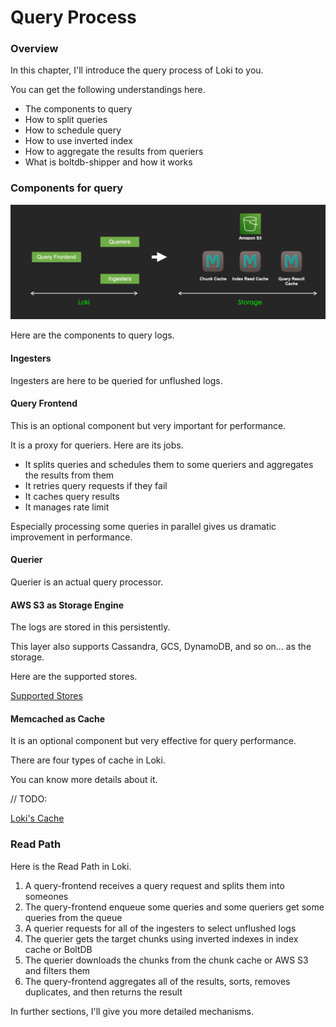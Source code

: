 # Query Process

### Overview

In this chapter, I'll introduce the query process of Loki to you.

You can get the following understandings here.

* The components to query
* How to split queries
* How to schedule query
* How to use inverted index
* How to aggregate the results from queriers
* What is boltdb-shipper and how it works

### Components for query

![](<../.gitbook/assets/スクリーンショット 2021-12-23 19.49.54.png>)

Here are the components to query logs.

#### Ingesters

Ingesters are here to be queried for unflushed logs.

#### Query Frontend

This is an optional component but very important for performance.

It is a proxy for queriers. Here are its jobs.

* It splits queries and schedules them to some queriers and aggregates the results from them
* It retries query requests if they fail
* It caches query results
* It manages rate limit

Especially processing some queries in parallel gives us dramatic improvement in performance.

#### Querier

Querier is an actual query processor.

#### AWS S3 as Storage Engine

The logs are stored in this persistently.

This layer also supports Cassandra, GCS, DynamoDB, and so on... as the storage.

Here are the supported stores.

[Supported Stores](https://grafana.com/docs/loki/latest/operations/storage/)

#### Memcached as Cache

It is an optional component but very effective for query performance.

There are four types of cache in Loki.

You can know more details about it.

// TODO:&#x20;

[Loki's Cache](./#overview)

### Read Path

Here is the Read Path in Loki.

1. A query-frontend receives a query request and splits them into someones
2. The query-frontend enqueue some queries and some queriers get some queries from the queue
3. A querier requests for all of the ingesters to select unflushed logs
4. The querier gets the target chunks using inverted indexes in index cache or BoltDB
5. The querier downloads the chunks from the chunk cache or AWS S3 and filters them
6. The query-frontend aggregates all of the results, sorts, removes duplicates, and then returns the result

In further sections, I'll give you more detailed mechanisms.
